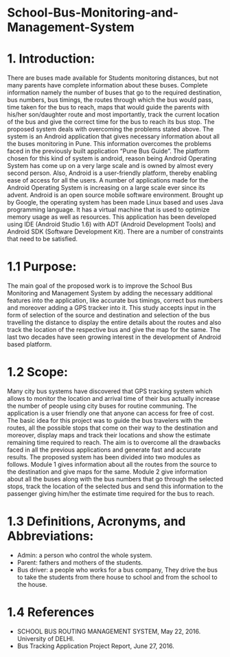 # School-Bus-Monitoring-and-Management-System

# 1. Introduction:
There are buses made available for Students monitoring distances, but not many parents have complete information about these buses. Complete information namely the number of buses that go to the required destination, bus numbers, bus timings, the routes through which the bus would pass, time taken for the bus to reach, maps that would guide the parents with his/her son/daughter route and most importantly, track the current location of the bus and give the correct time for the bus to reach its bus stop. The proposed system deals with overcoming the problems stated above. The system is an Android application that gives necessary information about all the buses monitoring in Pune. This information overcomes the problems faced in the previously built application “Pune Bus Guide”. The platform chosen for this kind of system is android, reason being Android Operating System has come up on a very large scale and is owned by almost every second person. Also, Android is a user-friendly platform, thereby enabling ease of access for all the users. A number of applications made for the Android Operating System is increasing on a large scale ever since its advent. Android is an open source mobile software environment. Brought up by Google, the operating system has been made Linux based and uses Java programming language. It has a virtual machine that is used to optimize memory usage as well as resources. This application has been developed using IDE (Android Studio 1.6) with ADT (Android Development Tools) and Android SDK (Software Development Kit). There are a number of constraints that need to be satisfied.

# 1.1 Purpose:
The main goal of the proposed work is to improve the School Bus Monitoring and Management System by adding the necessary additional features into the application, like accurate bus timings, correct bus numbers and moreover adding a GPS tracker into it. This study accepts input in the form of selection of the source and destination and selection of the bus travelling the distance to display the entire details about the routes and also track the location of the respective bus and give the map for the same. The last two decades have seen growing interest in the development of Android based platform.

# 1.2 Scope:
Many city bus systems have discovered that GPS tracking system which allows to monitor the location and arrival time of their bus actually increase the number of people using city buses for routine communing. The application is a user friendly one that anyone can access for free of cost. The basic idea for this project was to guide the bus travelers with the routes, all the possible stops that come on their way to the destination and moreover, display maps and track their locations and show the estimate remaining time required to reach. The aim is to overcome all the drawbacks faced in all the previous applications and generate fast and accurate results. The proposed system has been divided into two modules as follows. Module 1 gives information about all the routes from the source to the destination and give maps for the same. Module 2 give information about all the buses along with the bus numbers that go through the selected stops, track the location of the selected bus and send this information to the passenger giving him/her the estimate time required for the bus to reach. 

# 1.3 Definitions, Acronyms, and Abbreviations:
-	Admin: a person who control the whole system.
-	Parent: fathers and mothers of the students.
-	Bus driver: a people who works for a bus company, They drive the bus to take the students from there house to school and from the school to the house.


# 1.4 References
-	SCHOOL BUS ROUTING MANAGEMENT SYSTEM, May 22, 2016. University of DELHI.
-	Bus Tracking Application Project Report, June 27, 2016.  






